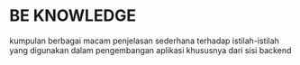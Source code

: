# BE KNOWLEDGE
kumpulan berbagai macam penjelasan sederhana terhadap istilah-istilah yang digunakan dalam pengembangan aplikasi khususnya dari sisi backend
